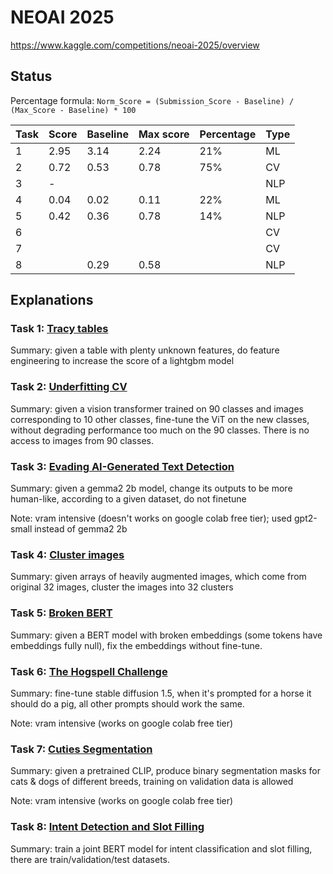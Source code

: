 # NEOAI 2025

https://www.kaggle.com/competitions/neoai-2025/overview

## Status

Percentage formula: `Norm_Score = (Submission_Score - Baseline) / (Max_Score - Baseline) * 100`

| Task | Score | Baseline | Max score | Percentage | Type |
| ---- | ----- | -------- | --------- | ---------- | ---- |
| 1    | 2.95  | 3.14     | 2.24      | 21%        | ML   |
| 2    | 0.72  | 0.53     | 0.78      | 75%        | CV   |
| 3    | -     |          |           |            | NLP  |
| 4    | 0.04  | 0.02     | 0.11      | 22%        | ML   |
| 5    | 0.42  | 0.36     | 0.78      | 14%        | NLP  |
| 6    |       |          |           |            | CV   |
| 7    |       |          |           |            | CV   |
| 8    |       | 0.29     | 0.58      |            | NLP  |

## Explanations

### Task 1: [Tracy tables](https://www.kaggle.com/code/timriggins/basel1ne-tricy-table-data)

Summary: given a table with plenty unknown features, do feature engineering to increase the score of a lightgbm model

### Task 2: [Underfitting CV](https://www.kaggle.com/code/timriggins/baseline-cv-underfitting)

Summary: given a vision transformer trained on 90 classes and images corresponding to 10 other classes, fine-tune the ViT on the new classes, without degrading performance too much on the 90 classes. There is no access to images from 90 classes. 

### Task 3: [Evading AI-Generated Text Detection](https://www.kaggle.com/code/egorgij21/baseline)

Summary: given a gemma2 2b model, change its outputs to be more human-like, according to a given dataset, do not finetune

Note: vram intensive (doesn't works on google colab free tier); used gpt2-small instead of gemma2 2b

### Task 4: [Cluster images](https://www.kaggle.com/code/timriggins/basel1ne-cluster-1mages)

Summary: given arrays of heavily augmented images, which come from original 32 images, cluster the images into 32 clusters

### Task 5: [Broken BERT](https://www.kaggle.com/code/ilseyaralimova/broken-bert-baseline)

Summary: given a BERT model with broken embeddings (some tokens have embeddings fully null), fix the embeddings without fine-tune.

### Task 6: [The Hogspell Challenge](https://www.kaggle.com/code/lenjjiv/en-hogspell-baseline-solution)

Summary: fine-tune stable diffusion 1.5, when it's prompted for a horse it should do a pig, all other prompts should work the same.

Note: vram intensive (works on google colab free tier)

### Task 7: [Cuties Segmentation](https://www.kaggle.com/code/tatianagaintseva/baseline-eng)

Summary: given a pretrained CLIP, produce binary segmentation masks for cats & dogs of different breeds, training on validation data is allowed

Note: vram intensive (works on google colab free tier)

### Task 8: [Intent Detection and Slot Filling](https://www.kaggle.com/code/ilseyaralimova/baseline-for-nlp-task)

Summary: train a joint BERT model for intent classification and slot filling, there are train/validation/test datasets.

